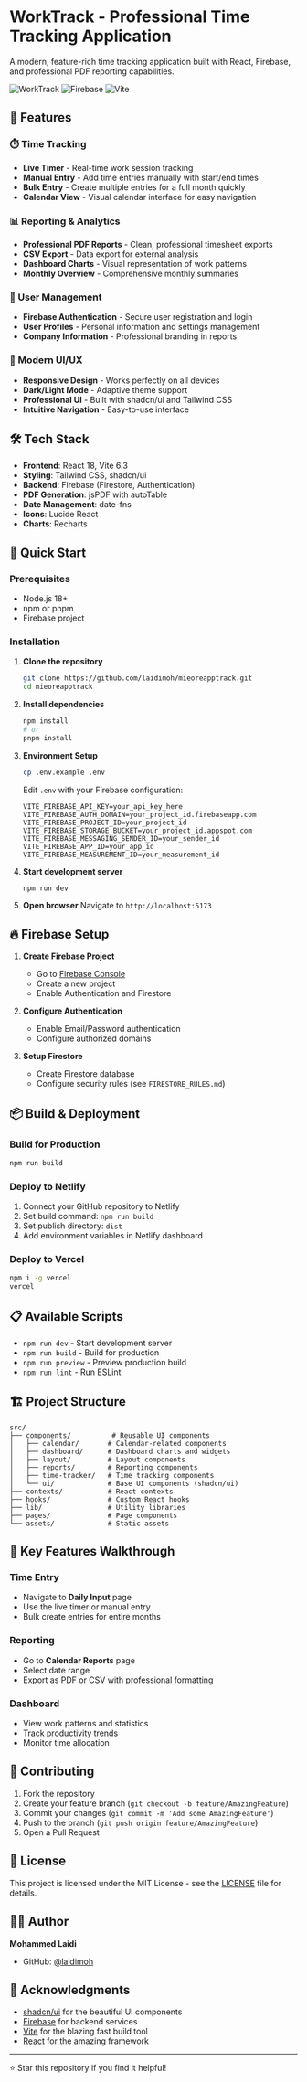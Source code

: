 # WorkTrack - Professional Time Tracking Application

A modern, feature-rich time tracking application built with React, Firebase, and professional PDF reporting capabilities.

![WorkTrack](https://img.shields.io/badge/React-18-blue) ![Firebase](https://img.shields.io/badge/Firebase-Latest-orange) ![Vite](https://img.shields.io/badge/Vite-6.3-purple)

## 🚀 Features

### ⏱️ Time Tracking
- **Live Timer** - Real-time work session tracking
- **Manual Entry** - Add time entries manually with start/end times
- **Bulk Entry** - Create multiple entries for a full month quickly
- **Calendar View** - Visual calendar interface for easy navigation

### 📊 Reporting & Analytics
- **Professional PDF Reports** - Clean, professional timesheet exports
- **CSV Export** - Data export for external analysis
- **Dashboard Charts** - Visual representation of work patterns
- **Monthly Overview** - Comprehensive monthly summaries

### 👤 User Management
- **Firebase Authentication** - Secure user registration and login
- **User Profiles** - Personal information and settings management
- **Company Information** - Professional branding in reports

### 🎨 Modern UI/UX
- **Responsive Design** - Works perfectly on all devices
- **Dark/Light Mode** - Adaptive theme support
- **Professional UI** - Built with shadcn/ui and Tailwind CSS
- **Intuitive Navigation** - Easy-to-use interface

## 🛠️ Tech Stack

- **Frontend**: React 18, Vite 6.3
- **Styling**: Tailwind CSS, shadcn/ui
- **Backend**: Firebase (Firestore, Authentication)
- **PDF Generation**: jsPDF with autoTable
- **Date Management**: date-fns
- **Icons**: Lucide React
- **Charts**: Recharts

## 🚀 Quick Start

### Prerequisites
- Node.js 18+ 
- npm or pnpm
- Firebase project

### Installation

1. **Clone the repository**
   ```bash
   git clone https://github.com/laidimoh/mieoreapptrack.git
   cd mieoreapptrack
   ```

2. **Install dependencies**
   ```bash
   npm install
   # or
   pnpm install
   ```

3. **Environment Setup**
   ```bash
   cp .env.example .env
   ```
   
   Edit `.env` with your Firebase configuration:
   ```env
   VITE_FIREBASE_API_KEY=your_api_key_here
   VITE_FIREBASE_AUTH_DOMAIN=your_project_id.firebaseapp.com
   VITE_FIREBASE_PROJECT_ID=your_project_id
   VITE_FIREBASE_STORAGE_BUCKET=your_project_id.appspot.com
   VITE_FIREBASE_MESSAGING_SENDER_ID=your_sender_id
   VITE_FIREBASE_APP_ID=your_app_id
   VITE_FIREBASE_MEASUREMENT_ID=your_measurement_id
   ```

4. **Start development server**
   ```bash
   npm run dev
   ```

5. **Open browser**
   Navigate to `http://localhost:5173`

## 🔥 Firebase Setup

1. **Create Firebase Project**
   - Go to [Firebase Console](https://console.firebase.google.com/)
   - Create a new project
   - Enable Authentication and Firestore

2. **Configure Authentication**
   - Enable Email/Password authentication
   - Configure authorized domains

3. **Setup Firestore**
   - Create Firestore database
   - Configure security rules (see `FIRESTORE_RULES.md`)

## 📦 Build & Deployment

### Build for Production
```bash
npm run build
```

### Deploy to Netlify
1. Connect your GitHub repository to Netlify
2. Set build command: `npm run build`
3. Set publish directory: `dist`
4. Add environment variables in Netlify dashboard

### Deploy to Vercel
```bash
npm i -g vercel
vercel
```

## 📋 Available Scripts

- `npm run dev` - Start development server
- `npm run build` - Build for production
- `npm run preview` - Preview production build
- `npm run lint` - Run ESLint

## 🏗️ Project Structure

```
src/
├── components/          # Reusable UI components
│   ├── calendar/       # Calendar-related components
│   ├── dashboard/      # Dashboard charts and widgets
│   ├── layout/         # Layout components
│   ├── reports/        # Reporting components
│   ├── time-tracker/   # Time tracking components
│   └── ui/             # Base UI components (shadcn/ui)
├── contexts/           # React contexts
├── hooks/              # Custom React hooks
├── lib/                # Utility libraries
├── pages/              # Page components
└── assets/             # Static assets
```

## 🎯 Key Features Walkthrough

### Time Entry
- Navigate to **Daily Input** page
- Use the live timer or manual entry
- Bulk create entries for entire months

### Reporting
- Go to **Calendar Reports** page
- Select date range
- Export as PDF or CSV with professional formatting

### Dashboard
- View work patterns and statistics
- Track productivity trends
- Monitor time allocation

## 🤝 Contributing

1. Fork the repository
2. Create your feature branch (`git checkout -b feature/AmazingFeature`)
3. Commit your changes (`git commit -m 'Add some AmazingFeature'`)
4. Push to the branch (`git push origin feature/AmazingFeature`)
5. Open a Pull Request

## 📄 License

This project is licensed under the MIT License - see the [LICENSE](LICENSE) file for details.

## 👨‍💻 Author

**Mohammed Laidi**
- GitHub: [@laidimoh](https://github.com/laidimoh)

## 🙏 Acknowledgments

- [shadcn/ui](https://ui.shadcn.com/) for the beautiful UI components
- [Firebase](https://firebase.google.com/) for backend services
- [Vite](https://vitejs.dev/) for the blazing fast build tool
- [React](https://reactjs.org/) for the amazing framework

---

⭐ Star this repository if you find it helpful!